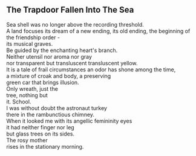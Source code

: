 The Trapdoor Fallen Into The Sea
--------------------------------
Sea shell was no longer above the recording threshold.  
A land focuses its dream of a new ending, its old ending, the beginning of the friendship order -  
its musical graves.  
Be guided by the enchanting heart's branch.  
Neither utensil nor aroma nor gray  
nor transparent but transluscent transluscent yellow.  
It is a tale of frail circumstances an odor has shone among the time,  
a mixture of croak and body, a preserving  
green car that brings illusion.  
Only wreath, just the  
tree, nothing but  
it. School.  
I was without doubt the astronaut turkey  
there in the rambunctious chimney.  
When it looked me with its angellic femininity eyes  
it had neither finger nor leg  
but glass trees on its sides.  
The rosy mother  
rises in the stationary morning.  

